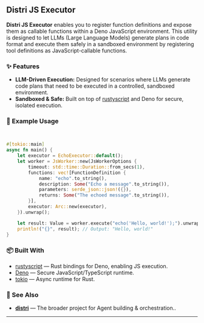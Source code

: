 ## Distri JS Executor

**Distri JS Executor** enables you to register function definitions and expose them as callable functions within a Deno JavaScript environment. This utility is designed to let LLMs (Large Language Models) generate plans in code format and execute them safely in a sandboxed environment by registering tool definitions as JavaScript-callable functions.

### ✨ Features
- **LLM-Driven Execution:** Designed for scenarios where LLMs generate code plans that need to be executed in a controlled, sandboxed environment.
- **Sandboxed & Safe:** Built on top of [rustyscript](https://github.com/rscarson/rustyscript) and Deno for secure, isolated execution.

### 🚀 Example Usage

```rust


#[tokio::main]
async fn main() {
    let executor = EchoExecutor::default();
    let worker = JsWorker::new(JsWorkerOptions {
        timeout: std::time::Duration::from_secs(1),
        functions: vec![FunctionDefinition {
            name: "echo".to_string(),
            description: Some("Echo a message".to_string()),
            parameters: serde_json::json!({}),
            returns: Some("The echoed message".to_string()),
        }],
        executor: Arc::new(executor),
    }).unwrap();

    let result: Value = worker.execute("echo('Hello, world!');").unwrap();
    println!("{}", result); // Output: "Hello, world!"
}
```

### 📦 Built With

- [rustyscript](https://github.com/rscarson/rustyscript) — Rust bindings for Deno, enabling JS execution.
- [Deno](https://deno.com/) — Secure JavaScript/TypeScript runtime.
- [tokio](https://tokio.rs/) — Async runtime for Rust.

### 🔗 See Also

- **[distri](https://github.com/your-org/distri)** — The broader project for Agent building & orchestration..

---

